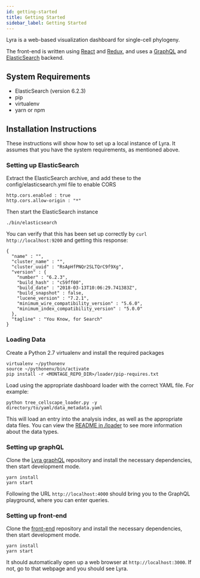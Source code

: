 ```yaml
---
id: getting-started
title: Getting Started
sidebar_label: Getting Started
---
```


Lyra is a web-based visualization dashboard for single-cell phylogeny.

The front-end is written using [React](https://reactjs.org/) and [Redux](https://redux.js.org/), and uses a [GraphQL](https://graphql.org/) and [ElasticSearch](https://www.elastic.co/) backend.

## System Requirements

- ElasticSearch (version 6.2.3)
- pip
- virtualenv
- yarn or npm

## Installation Instructions

These instructions will show how to set up a local instance of Lyra. It assumes that you have the system requirements, as mentioned above.

### Setting up ElasticSearch

Extract the ElasticSearch archive, and add these to the config/elasticsearch.yml file to enable CORS

```
http.cors.enabled : true
http.cors.allow-origin : "*"
```

Then start the ElasticSearch instance

```
./bin/elasticsearch
```

You can verify that this has been set up correctly by `curl http://localhost:9200` and getting this response:

```
{
  "name" : "",
  "cluster_name" : "",
  "cluster_uuid" : "RsApHfPNQr2SLTQrC9f9Xg",
  "version" : {
    "number" : "6.2.3",
    "build_hash" : "c59ff00",
    "build_date" : "2018-03-13T10:06:29.741383Z",
    "build_snapshot" : false,
    "lucene_version" : "7.2.1",
    "minimum_wire_compatibility_version" : "5.6.0",
    "minimum_index_compatibility_version" : "5.0.0"
  },
  "tagline" : "You Know, for Search"
}
```

### Loading Data

Create a Python 2.7 virtualenv and install the required packages

```
virtualenv ~/pythonenv
source ~/pythonenv/bin/activate
pip install -r <MONTAGE_REPO_DIR>/loader/pip-requires.txt
```

Load using the appropriate dashboard loader with the correct YAML file. For example:

```
python tree_cellscape_loader.py -y directory/to/yaml/data_metadata.yaml
```

This will load an entry into the analysis index, as well as the appropriate data files. You can view the [README in /loader](./loader/common/README.md) to see more information about the data types.

### Setting up graphQL

Clone the [Lyra graphQL](https://github.com/shahcompbio/lyra-graphql) repository and install the necessary dependencies, then start development mode.

```
yarn install
yarn start
```

Following the URL `http://localhost:4000` should bring you to the GraphQL playground, where you can enter queries.

### Setting up front-end

Clone the [front-end](https://github.com/shahcompbio/lyra) repository and install the necessary dependencies, then start development mode.

```
yarn install
yarn start
```

It should automatically open up a web browser at `http://localhost:3000`. If not, go to that webpage and you should see Lyra.
